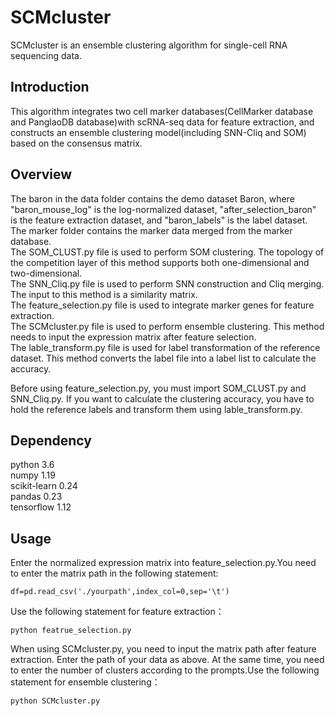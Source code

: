 # SCMcluster
SCMcluster is an ensemble clustering algorithm for single-cell RNA sequencing data.

## Introduction
This algorithm integrates two cell marker databases(CellMarker database and PanglaoDB database)with scRNA-seq data for feature extraction, and constructs an ensemble clustering model(including SNN-Cliq and SOM) based on the consensus matrix.

## Overview
The baron in the data folder contains the demo dataset Baron, where "baron_mouse_log" is the log-normalized dataset, "after_selection_baron" is the feature extraction dataset, and "baron_labels" is the label dataset. The marker folder contains the marker data merged from the marker database.    
The SOM_CLUST.py file is used to perform SOM clustering. The topology of the competition layer of this method supports both one-dimensional and two-dimensional.          
The SNN_Cliq.py file is used to perform SNN construction and Cliq merging. The input to this method is a similarity matrix.     
The feature_selection.py file is used to integrate marker genes for feature extraction.            
The SCMcluster.py file is used to perform ensemble clustering. This method needs to input the expression matrix after feature selection.         
The lable_transform.py file is used for label transformation of the reference dataset. This method converts the label file into a label list to calculate the accuracy.

Before using feature_selection.py, you must import SOM_CLUST.py and SNN_Cliq.py. If you want to calculate the clustering accuracy, you have to hold the reference labels and transform them using lable_transform.py.

## Dependency
python 3.6    
numpy 1.19  
scikit-learn 0.24   
pandas 0.23   
tensorflow 1.12 

## Usage
Enter the normalized expression matrix into feature_selection.py.You need to enter the matrix path in the following statement: 

` df=pd.read_csv('./yourpath',index_col=0,sep='\t') `    

Use the following statement for feature extraction：    

` python featrue_selection.py `

When using SCMcluster.py, you need to input the matrix path after feature extraction. Enter the path of your data as above. At the same time, you need to enter the number of clusters according to the prompts.Use the following statement for ensemble clustering：

` python SCMcluster.py `
